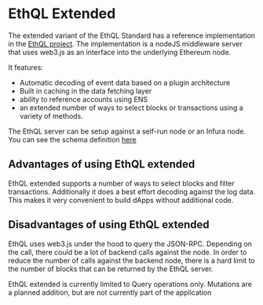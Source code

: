 # EthQL Extended

The extended variant of the EthQL Standard has a reference implementation
in the [EthQL project](http://github.com/Consensys/ethql). The implementation is
a nodeJS middleware server that uses web3.js as an interface into the underlying
Ethereum node.

It features:
- Automatic decoding of event data based on a plugin architecture
- Built in caching in the data fetching layer
- ability to reference accounts using ENS
- an extended number of ways to select blocks or transactions using a variety of methods.

The EthQL server can be setup against a self-run node or an Infura node. You can
see the schema definition [here](./ethql-extended.gql)

## Advantages of using EthQL extended
EthQL extended supports a number of ways to select blocks and filter transactions.
Additionally it does a best effort decoding against the log data. This makes it very
convenient to build dApps without additional code.

## Disadvantages of using EthQL extended
EthQL uses web3.js under the hood to query the JSON-RPC. Depending on the call, there
could be a lot of backend calls against the node. In order to reduce the number of
calls against the backend node, there is a hard limit to the number of blocks that
can be returned by the EthQL server.

EthQL extended is currently limited to Query operations only. Mutations are a planned
addition, but are not currently part of the application
